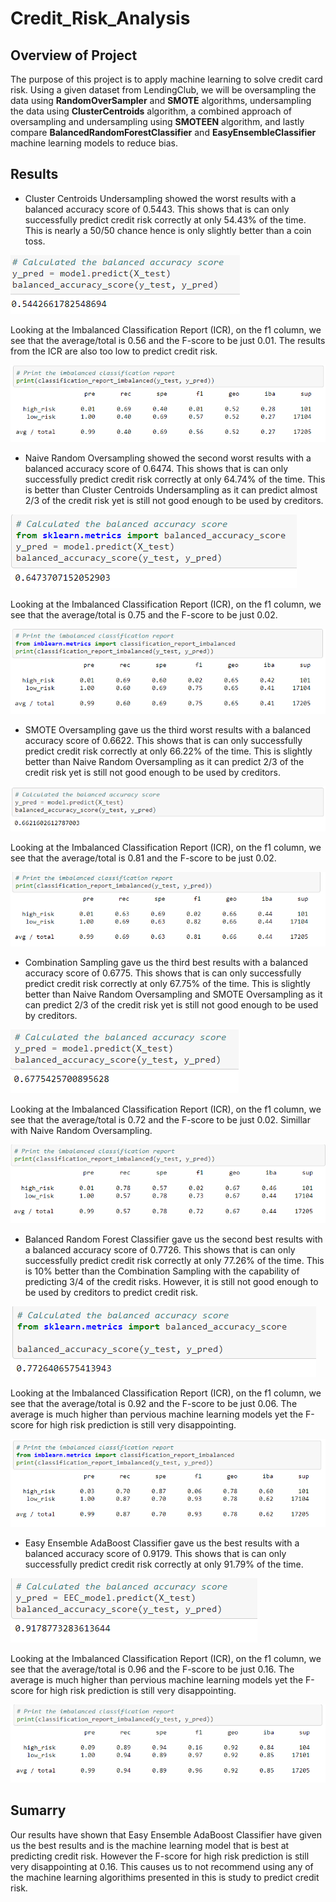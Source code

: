 # Credit_Risk_Analysis

## Overview of Project
The purpose of this project is to apply machine learning to solve credit card risk. Using a given dataset from LendingClub, we will be oversampling the data using **RandomOverSampler** and **SMOTE** algorithms, undersampling the data using **ClusterCentroids** algorithm, a combined approach of oversampling and undersampling using **SMOTEEN** algorithm, and lastly compare **BalancedRandomForestClassifier** and **EasyEnsembleClassifier** machine learning models to reduce bias.

## Results
- Cluster Centroids Undersampling showed the worst results with a balanced accuracy score of 0.5443. This shows that is can only successfully predict credit risk correctly at only 54.43% of the time. This is nearly a 50/50 chance hence is only slightly better than a coin toss.

![Cluster Centroids Undersampling](images/Cluster_Centroids_Undersampling.PNG)

Looking at the Imbalanced Classification Report (ICR), on the f1 column, we see that the average/total is 0.56 and the F-score to be just 0.01. The results from the ICR are also too low to predict credit risk.

![Cluster Centroids Undersampling fscore](images/Cluster_Centroids_Undersampling_f.PNG)
 
 - Naive Random Oversampling showed the second worst results with a balanced accuracy score of 0.6474. This shows that is can only successfully predict credit risk correctly at only 64.74% of the time. This is better than Cluster Centroids Undersampling as it can predict almost 2/3 of the credit risk yet is still not good enough to be used by creditors.

![Naive Random Oversampling](images/Naive_Random_Oversampling.PNG)

Looking at the Imbalanced Classification Report (ICR), on the f1 column, we see that the average/total is 0.75 and the F-score to be just 0.02.

![Naive Random Oversampling fscore](images/Naive_Random_Oversampling_f.PNG)

- SMOTE Oversampling gave us the third worst results with a balanced accuracy score of 0.6622. This shows that is can only successfully predict credit risk correctly at only 66.22% of the time. This is slightly better than Naive Random Oversampling as it can predict 2/3 of the credit risk yet is still not good enough to be used by creditors.

![SMOTE Oversampling](images/SMOTE.PNG)

Looking at the Imbalanced Classification Report (ICR), on the f1 column, we see that the average/total is 0.81 and the F-score to be just 0.02.

![SMOTE Oversampling fscore](images/SMOTE_f.PNG)

- Combination Sampling gave us the third best results with a balanced accuracy score of 0.6775. This shows that is can only successfully predict credit risk correctly at only 67.75% of the time. This is slightly better than Naive Random Oversampling and SMOTE Oversampling as it can predict 2/3 of the credit risk yet is still not good enough to be used by creditors.

![Combination_Sampling](images/Combination_Sampling.PNG)

Looking at the Imbalanced Classification Report (ICR), on the f1 column, we see that the average/total is 0.72 and the F-score to be just 0.02. Simillar with Naive Random Oversampling.

![Combination_Sampling fscore](images/Combination_Sampling_f.PNG)

- Balanced Random Forest Classifier gave us the second best results with a balanced accuracy score of 0.7726. This shows that is can only successfully predict credit risk correctly at only 77.26% of the time. This is 10% better than the Combination Sampling with the capability of predicting 3/4 of the credit risks. However, it is still not good enough to be used by creditors to predict credit risk.

![Balanced_Random_Forest_Classifier](images/Balanced_Random_Forest_Classifier.PNG)

Looking at the Imbalanced Classification Report (ICR), on the f1 column, we see that the average/total is 0.92 and the F-score to be just 0.06. The average is much higher than pervious machine learning models yet the F-score for high risk prediction is still very disappointing.

![Balanced_Random_Forest_Classifier fscore](images/Balanced_Random_Forest_Classifier_f.PNG)

 - Easy Ensemble AdaBoost Classifier gave us the best results with a balanced accuracy score of 0.9179. This shows that is can only successfully predict credit risk correctly at only 91.79% of the time.

![Easy Ensemble AdaBoost Classifier](images/Easy_Ensemble_AdaBoost_Classifier.PNG)


Looking at the Imbalanced Classification Report (ICR), on the f1 column, we see that the average/total is 0.96 and the F-score to be just 0.16. The average is much higher than pervious machine learning models yet the F-score for high risk prediction is still very disappointing.

![Easy Ensemble AdaBoost Classifier fscore](images/Easy_Ensemble_AdaBoost_Classifier_f.PNG)

## Sumarry 
Our results have shown that Easy Ensemble AdaBoost Classifier have given us the best results and is the machine learning model that is best at predicting credit risk. However the F-score for high risk prediction is still very disappointing at 0.16. This causes us to not recommend using any of the machine learning algorithims presented in this is study to predict credit risk.
